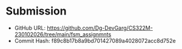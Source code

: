 # Submission

- GitHub URL: https://github.com/Dg-DevGarg/CS322M-230102026/tree/main/fsm_assignmnts
- Commit Hash: f89c8b17b8a9bd701427089a4028072acc8d752e


